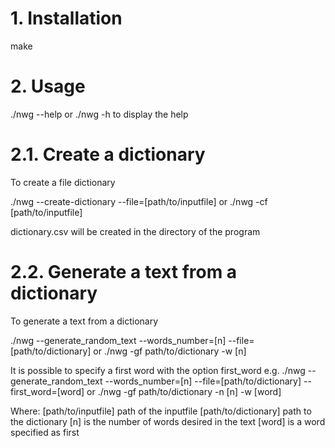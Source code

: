 # 1. Installation
make

# 2. Usage
./nwg --help
or
./nwg -h
to display the help

# 2.1. Create a dictionary
To create a file dictionary

./nwg --create-dictionary --file=[path/to/inputfile]
or
./nwg -cf [path/to/inputfile]

dictionary.csv will be created in the directory of the program

# 2.2. Generate a text from a dictionary
To generate a text from a dictionary

./nwg --generate_random_text --words_number=[n] --file=[path/to/dictionary]
or
./nwg -gf path/to/dictionary -w [n]

It is possible to specify a first word with the option first_word
e.g.
./nwg --generate_random_text --words_number=[n] --file=[path/to/dictionary] --first_word=[word]
or
./nwg -gf path/to/dictionary -n [n] -w [word]

Where:
[path/to/inputfile] path of the inputfile
[path/to/dictionary] path to the dictionary
[n] is the number of words desired in the text
[word] is a word specified as first
